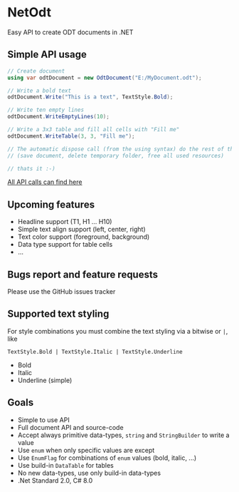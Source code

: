 # NetOdt
Easy API to create ODT documents in .NET

## Simple API usage
```csharp
// Create document
using var odtDocument = new OdtDocument("E:/MyDocument.odt");

// Write a bold text
odtDocument.Write("This is a text", TextStyle.Bold);

// Write ten empty lines
odtDocument.WriteEmptyLines(10);

// Write a 3x3 table and fill all cells with "Fill me"
odtDocument.WriteTable(3, 3, "Fill me");

// The automatic dispose call (from the using syntax) do the rest of the work
// (save document, delete temporary folder, free all used resources)

// thats it :-)
```

[All API calls can find here](./api.md)

## Upcoming features
* Headline support (T1, H1 ... H10)
* Simple text align support (left, center, right)
* Text color support (foreground, background)
* Data type support for table cells
* ...

## Bugs report and feature requests
Please use the GitHub issues tracker

## Supported text styling
For style combinations you must combine the text styling via a bitwise or `|`, like
```
TextStyle.Bold | TextStyle.Italic | TextStyle.Underline
```

* Bold
* Italic
* Underline (simple)

## Goals
* Simple to use API
* Full document API and source-code
* Accept always primitive data-types, `string` and `StringBuilder` to write a value
* Use `enum` when only specific values are except
* Use `EnumFlag` for combinations of `enum` values (bold, italic, ...)
* Use build-in `DataTable` for tables
* No new data-types, use only build-in data-types
* .Net Standard 2.0, C# 8.0
